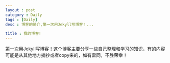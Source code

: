 ```yaml
---
layout : post 
category : Daily
tags : [Daily]
desc : 博客的简介,第一次用Jekyll写博客！...

title : 我的博客!
---
```

   第一次用Jekyll写博客！这个博客主要分享一些自己整理和学习的知识，有的内容可能是从其他地方摘抄或者copy来的，如有雷同，不胜荣幸！


